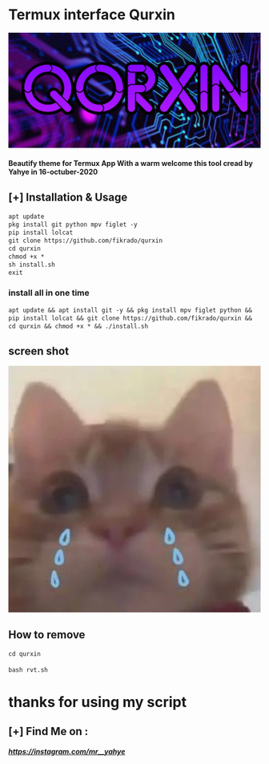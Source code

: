 # Termux interface Qurxin 

<img src="/f.jpg" >

#### Beautify theme for Termux App With a warm welcome this tool cread  by Yahye  in 16-octuber-2020

## [+] Installation & Usage
```
apt update
pkg install git python mpv figlet -y
pip install lolcat
git clone https://github.com/fikrado/qurxin
cd qurxin
chmod +x *
sh install.sh
exit
```
### install all in one time
```
apt update && apt install git -y && pkg install mpv figlet python && pip install lolcat && git clone https://github.com/fikrado/qurxin && cd qurxin && chmod +x * && ./install.sh
```
## screen shot

<img src="/s.jpg" >

## How to remove 
```
cd qurxin

bash rvt.sh
```
# thanks for using my script

    
## [+] Find Me on :
##### https://instagram.com/mr__yahye

